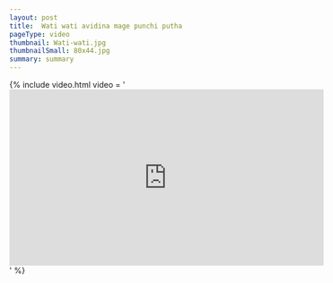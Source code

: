 ```yaml
---
layout: post
title:  Wati wati avidina mage punchi putha 
pageType: video
thumbnail: Wati-wati.jpg
thumbnailSmall: 80x44.jpg
summary: summary
---
```


{% include video.html video = '<iframe width="560" height="315" src="https://www.youtube.com/embed/DeUxwkagUiE" frameborder="0" allowfullscreen></iframe>' %} 
